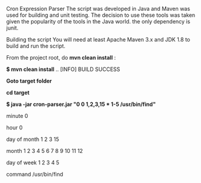 Cron Expression Parser
The script was developed in Java and Maven was used for building and unit testing. 
The decision to use these tools was taken given the popularity of the tools in the Java world. the only dependency is junit.

Building the script
You will need at least Apache Maven 3.x and JDK 1.8 to build and run the script.

From the project root, do **mvn clean install** :

**$ mvn clean install**
..
[INFO] BUILD SUCCESS

**Goto target folder**

**cd target**

**$ java -jar cron-parser.jar "0 0 1,2,3,15 * 1-5 /usr/bin/find"**

minute        0 

hour          0 

day of month  1 2 3 15

month         1 2 3 4 5 6 7 8 9 10 11 12

day of week   1 2 3 4 5

command       /usr/bin/find
